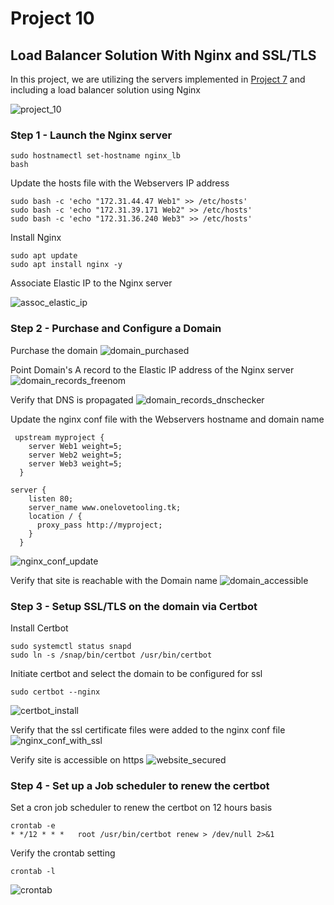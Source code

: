 # Project 10

## Load Balancer Solution With Nginx and SSL/TLS
In this project, we are utilizing the servers implemented in [Project 7](../project_7_files/project_7.md) and including a load balancer solution using Nginx

![project_10](screenshots/project_10.png)

### Step 1 - Launch the Nginx server
```
sudo hostnamectl set-hostname nginx_lb
bash
```

Update the hosts file with the Webservers IP address
```
sudo bash -c 'echo "172.31.44.47 Web1" >> /etc/hosts'
sudo bash -c 'echo "172.31.39.171 Web2" >> /etc/hosts'
sudo bash -c 'echo "172.31.36.240 Web3" >> /etc/hosts'
```

Install Nginx
```
sudo apt update 
sudo apt install nginx -y
```

Associate Elastic IP to the Nginx server

![assoc_elastic_ip](screenshots/assoc_elastic_ip.png)

### Step 2 - Purchase and Configure a Domain

Purchase the domain
![domain_purchased](screenshots/domain_purchased.png)

Point Domain's A record to the Elastic IP address of the Nginx server 
![domain_records_freenom](screenshots/domain_records_freenom.png)

Verify that DNS is propagated
![domain_records_dnschecker](screenshots/domain_records_dnschecker.png)

Update the nginx conf file with the Webservers hostname and domain name

```
 upstream myproject {
    server Web1 weight=5;
    server Web2 weight=5;
    server Web3 weight=5;
  }

server {
    listen 80;
    server_name www.onelovetooling.tk;
    location / {
      proxy_pass http://myproject;
    }
  }
```
![nginx_conf_update](screenshots/nginx_conf_update2.png)

Verify that site is reachable with the Domain name
![domain_accessible](screenshots/domain_accessible.png)


### Step 3 - Setup SSL/TLS on the domain via Certbot

Install Certbot
```
sudo systemctl status snapd
sudo ln -s /snap/bin/certbot /usr/bin/certbot
```

Initiate certbot and select the domain to be configured for ssl
```
sudo certbot --nginx
```
![certbot_install](screenshots/nginx_certbot_install.png)

Verify that the ssl certificate files were added to the nginx conf file
![nginx_conf_with_ssl](screenshots/nginx_conf_certbot_install_2.png)

Verify site is accessible on https
![website_secured](screenshots/website_secured.png)


### Step 4 - Set up a Job scheduler to renew the certbot

Set a cron job scheduler to renew the certbot on 12 hours basis
```
crontab -e
* */12 * * *   root /usr/bin/certbot renew > /dev/null 2>&1
```

Verify the crontab setting
```
crontab -l
```
![crontab](screenshots/crontab.png)
